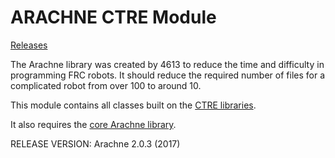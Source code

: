 ARACHNE CTRE Module
=================
[Releases](https://github.com/Team4613-BarkerRedbacks/Arachne-CTRE-Module/releases)

The Arachne library was created by 4613 to reduce the time and difficulty in programming FRC robots. It should reduce the required number of files for a complicated robot from over 100 to around 10.

This module contains all classes built on the [CTRE libraries](http://www.ctr-electronics.com/control-system/hro.html#product_tabs_technical_resources).

It also requires the [core Arachne library](https://github.com/Team4613-BarkerRedbacks/Arachne/releases).

RELEASE VERSION: Arachne 2.0.3 (2017)
